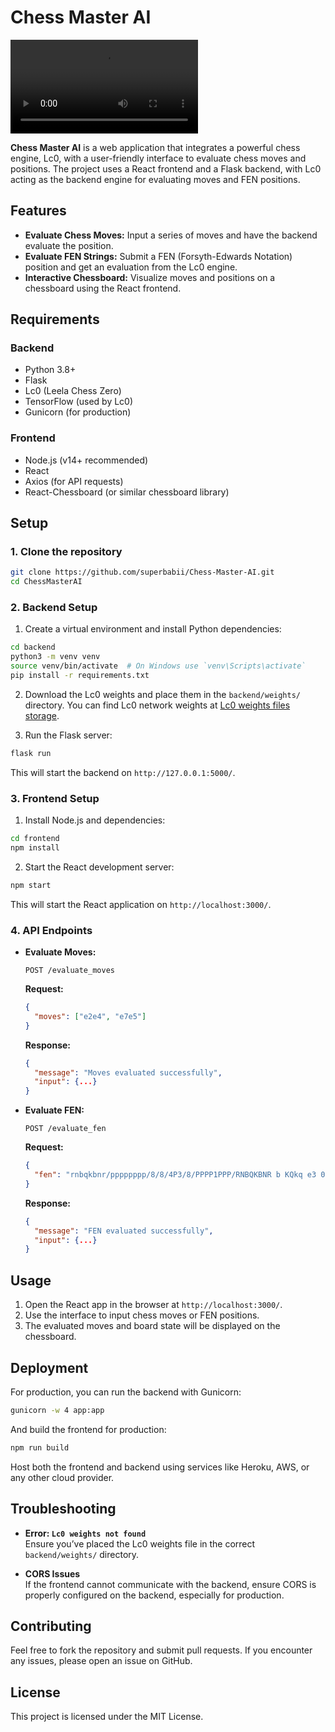 # Chess Master AI

![Simple Prototype](simple-prototype.mp4)

**Chess Master AI** is a web application that integrates a powerful chess engine, Lc0, with a user-friendly interface to evaluate chess moves and positions. The project uses a React frontend and a Flask backend, with Lc0 acting as the backend engine for evaluating moves and FEN positions.

## Features

- **Evaluate Chess Moves:** Input a series of moves and have the backend evaluate the position.
- **Evaluate FEN Strings:** Submit a FEN (Forsyth-Edwards Notation) position and get an evaluation from the Lc0 engine.
- **Interactive Chessboard:** Visualize moves and positions on a chessboard using the React frontend.

## Requirements

### Backend

- Python 3.8+
- Flask
- Lc0 (Leela Chess Zero)
- TensorFlow (used by Lc0)
- Gunicorn (for production)

### Frontend

- Node.js (v14+ recommended)
- React
- Axios (for API requests)
- React-Chessboard (or similar chessboard library)

## Setup

### 1. Clone the repository

```bash
git clone https://github.com/superbabii/Chess-Master-AI.git
cd ChessMasterAI
```

### 2. Backend Setup

1. Create a virtual environment and install Python dependencies:

```bash
cd backend
python3 -m venv venv
source venv/bin/activate  # On Windows use `venv\Scripts\activate`
pip install -r requirements.txt
```

2. Download the Lc0 weights and place them in the `backend/weights/` directory. You can find Lc0 network weights at [Lc0 weights files storage](https://storage.lczero.org/files).

3. Run the Flask server:

```bash
flask run
```

This will start the backend on `http://127.0.0.1:5000/`.

### 3. Frontend Setup

1. Install Node.js and dependencies:

```bash
cd frontend
npm install
```

2. Start the React development server:

```bash
npm start
```

This will start the React application on `http://localhost:3000/`.

### 4. API Endpoints

- **Evaluate Moves:**

  `POST /evaluate_moves`

  **Request:**

  ```json
  {
    "moves": ["e2e4", "e7e5"]
  }
  ```

  **Response:**

  ```json
  {
    "message": "Moves evaluated successfully",
    "input": {...}
  }
  ```

- **Evaluate FEN:**

  `POST /evaluate_fen`

  **Request:**

  ```json
  {
    "fen": "rnbqkbnr/pppppppp/8/8/4P3/8/PPPP1PPP/RNBQKBNR b KQkq e3 0 1"
  }
  ```

  **Response:**

  ```json
  {
    "message": "FEN evaluated successfully",
    "input": {...}
  }
  ```

## Usage

1. Open the React app in the browser at `http://localhost:3000/`.
2. Use the interface to input chess moves or FEN positions.
3. The evaluated moves and board state will be displayed on the chessboard.

## Deployment

For production, you can run the backend with Gunicorn:

```bash
gunicorn -w 4 app:app
```

And build the frontend for production:

```bash
npm run build
```

Host both the frontend and backend using services like Heroku, AWS, or any other cloud provider.

## Troubleshooting

- **Error: `Lc0 weights not found`**  
  Ensure you’ve placed the Lc0 weights file in the correct `backend/weights/` directory.

- **CORS Issues**  
  If the frontend cannot communicate with the backend, ensure CORS is properly configured on the backend, especially for production.

## Contributing

Feel free to fork the repository and submit pull requests. If you encounter any issues, please open an issue on GitHub.

## License

This project is licensed under the MIT License.
